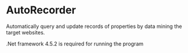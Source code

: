 # AutoRecorder
Automatically query and update records of properties by data mining the target websites.

.Net framework 4.5.2 is required for running the program
